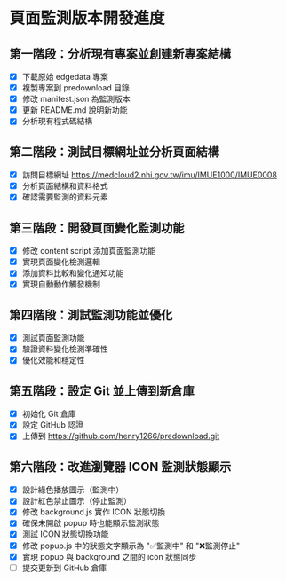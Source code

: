 # 頁面監測版本開發進度

## 第一階段：分析現有專案並創建新專案結構
- [x] 下載原始 edgedata 專案
- [x] 複製專案到 predownload 目錄
- [x] 修改 manifest.json 為監測版本
- [x] 更新 README.md 說明新功能
- [x] 分析現有程式碼結構

## 第二階段：測試目標網址並分析頁面結構
- [x] 訪問目標網址 https://medcloud2.nhi.gov.tw/imu/IMUE1000/IMUE0008
- [x] 分析頁面結構和資料格式
- [x] 確認需要監測的資料元素

## 第三階段：開發頁面變化監測功能
- [x] 修改 content script 添加頁面監測功能
- [x] 實現頁面變化檢測邏輯
- [x] 添加資料比較和變化通知功能
- [x] 實現自動動作觸發機制

## 第四階段：測試監測功能並優化
- [x] 測試頁面監測功能
- [x] 驗證資料變化檢測準確性
- [x] 優化效能和穩定性

## 第五階段：設定 Git 並上傳到新倉庫
- [x] 初始化 Git 倉庫
- [x] 設定 GitHub 認證
- [x] 上傳到 https://github.com/henry1266/predownload.git

## 第六階段：改進瀏覽器 ICON 監測狀態顯示
- [x] 設計綠色播放圖示（監測中）
- [x] 設計紅色禁止圖示（停止監測）
- [x] 修改 background.js 實作 ICON 狀態切換
- [x] 確保未開啟 popup 時也能顯示監測狀態
- [x] 測試 ICON 狀態切換功能
- [x] 修改 popup.js 中的狀態文字顯示為 "✅監測中" 和 "❌監測停止"
- [x] 實現 popup 與 background 之間的 icon 狀態同步
- [ ] 提交更新到 GitHub 倉庫
